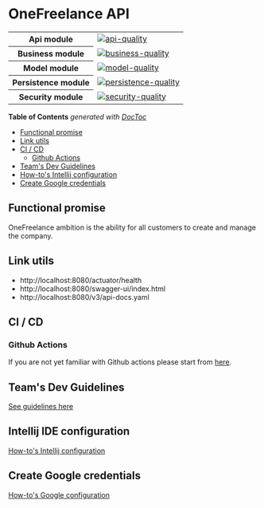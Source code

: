 # OneFreelance API

<table>
    <tr>
        <th>Api module</th>
        <td><a href="https://sonarcloud.io/project/overview?id=grisbibi_onefreelance-api"><img src="https://sonarcloud.io/api/project_badges/measure?project=grisbibi_onefreelance-api&metric=alert_status" alt="api-quality" /></a></td>
    </tr>
    <tr>
        <th>Business module</th>
        <td><a href="https://sonarcloud.io/project/overview?id=grisbibi_onefreelance-business"><img src="https://sonarcloud.io/api/project_badges/measure?project=grisbibi_onefreelance-business&metric=alert_status" alt="business-quality" /></a></td>
    </tr>
    <tr>
        <th>Model module</th>
        <td><a href="https://sonarcloud.io/project/overview?id=grisbibi_onefreelance-model"><img src="https://sonarcloud.io/api/project_badges/measure?project=grisbibi_onefreelance-model&metric=alert_status" alt="model-quality" /></a></td>
    </tr>
    <tr>
        <th>Persistence module</th>
        <td><a href="https://sonarcloud.io/project/overview?id=grisbibi_onefreelance-persistence"><img src="https://sonarcloud.io/api/project_badges/measure?project=grisbibi_onefreelance-persistence&metric=alert_status" alt="persistence-quality" /></a></td>
    </tr>
    <tr>
        <th>Security module</th>
        <td><a href="https://sonarcloud.io/project/overview?id=grisbibi_onefreelance-security"><img src="https://sonarcloud.io/api/project_badges/measure?project=grisbibi_onefreelance-security&metric=alert_status" alt="security-quality" /></a></td>
    </tr>
</table>


<!-- START doctoc generated TOC please keep comment here to allow auto update -->
<!-- DON'T EDIT THIS SECTION, INSTEAD RE-RUN doctoc TO UPDATE -->
**Table of Contents**  *generated with [DocToc](https://github.com/thlorenz/doctoc)*

- [Functional promise](#functional-promise)
- [Link utils](#link-utils)
- [CI / CD](#ci--cd)
    - [Github Actions](#github-actions)
- [Team's Dev Guidelines](#teams-dev-guidelines)
- [How-to's Intellij configuration](#intellij-ide-configuration)
- [Create Google credentials](#create-google-credentials)

## Functional promise

OneFreelance ambition is the ability for all customers to create and manage the company.

## Link utils

- http://localhost:8080/actuator/health
- http://localhost:8080/swagger-ui/index.html
- http://localhost:8080/v3/api-docs.yaml

## CI / CD

### Github Actions

If you are not yet familiar with Github actions please start from [here](https://docs.github.com/en/actions).

## Team's Dev Guidelines

[See guidelines here](docs/guidelines/README.md)

## Intellij IDE configuration

[How-to's Intellij configuration](docs/configide/README.md)

## Create Google credentials

[How-to's Google configuration](docs/configgoogle/README.md)